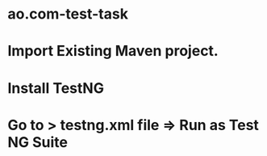 # ao.com-test-task

# Import Existing Maven project.

# Install TestNG 

# Go to > testng.xml file => Run as Test NG Suite
